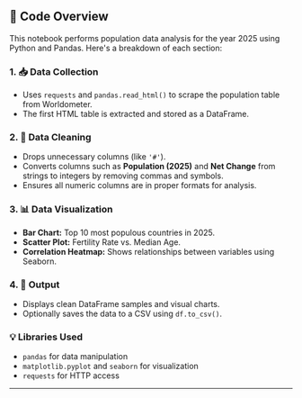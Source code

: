 ## 🧪 Code Overview

This notebook performs population data analysis for the year 2025 using Python and Pandas. Here's a breakdown of each section:

### 1. 📥 Data Collection
- Uses `requests` and `pandas.read_html()` to scrape the population table from Worldometer.
- The first HTML table is extracted and stored as a DataFrame.

### 2. 🧹 Data Cleaning
- Drops unnecessary columns (like `'#'`).
- Converts columns such as **Population (2025)** and **Net Change** from strings to integers by removing commas and symbols.
- Ensures all numeric columns are in proper formats for analysis.

### 3. 📊 Data Visualization
- **Bar Chart:** Top 10 most populous countries in 2025.
- **Scatter Plot:** Fertility Rate vs. Median Age.
- **Correlation Heatmap:** Shows relationships between variables using Seaborn.

### 4. 📄 Output
- Displays clean DataFrame samples and visual charts.
- Optionally saves the data to a CSV using `df.to_csv()`.

### 💡 Libraries Used
- `pandas` for data manipulation
- `matplotlib.pyplot` and `seaborn` for visualization
- `requests` for HTTP access

---
